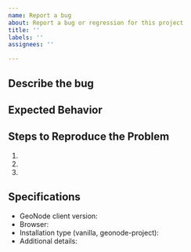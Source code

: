 ```yaml
---
name: Report a bug
about: Report a bug or regression for this project
title: ''
labels: ''
assignees: ''

---
```


## Describe the bug


## Expected Behavior


## Steps to Reproduce the Problem

  1.
  2.
  3.

## Specifications

  - GeoNode client version:
  - Browser:
  - Installation type (vanilla, geonode-project):
  - Additional details:
